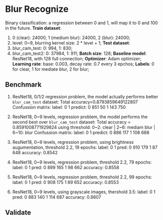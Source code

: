 # Blur Recognize

Binary classification: a regression between 0 and 1, will map it to 0 and 100 in the future.
**Train dataset**: 
  1. 0 (clear): 24000, 1 (medium blur): 24000, 2 (blur): 24000;
  2. level: 0~9, blurring kernel size: 2 * level + 1;
**Test dataset**: 
  1. blur_cam_test: 0: 994, 1: 830;
  2. blur_cam_test2: 0: 37984, 1: 911;
**Batch size**: 128;
**Baseline model**: ResNet18, with 128 full connection;
**Optimizer**: Adam optimizer;
**Learning rate**: base: 0.003, decay rate: 0.7 every 3 epchos;
**Labels**: 0 for clear, 1 for mediate blur, 2 for blur;

## Benchmark
1. ResNet18, 0/1/2 regression problem, the model actually performs better
`blur_cam_test` dataset:
Total accuracy=0.8793859649122807
Confussion matrix:
label:        0       1
predict:
      0     851      50
      1     143     750

2. ResNet18, 0~9 levels, regression problem, the model performs the second best over `blur_cam_test` dataset:
Total accuracy = 0.8591008771929824
using threshold: 0~2: clear | 2~6: mediam blur | 6~10: blur
Confussion matrix:
label:        0       1
predict:
      0     886     117
      1     108     688

3. ResNet18, 0~9 levels, regression problem, using brightness augumentation, threshold 2.2, 19 epochs:
label:          0       1
pred:   0       910     179
        1       87      648
accuracy:       0.8542

4. ResNet18, 0~9 levels, regression problem, threshold 2.2, 79 epochs:
label:          0       1
pred:   0       899     165
        1       98      662
accuracy:       0.8558

5. ResNet18, 0~9 levels, regression problem, threshold 2.2, 99 epochs:
label:          0       1
pred:   0       908     175
        1       89      652
accuracy:       0.8553

4. ResNet18, 0~9 levels, using grayscale images, thershold 3.5:
label:	0	    1
pred:	0	883	  140
	    1	114	  687
accuracy:	0.8607

## Validate
